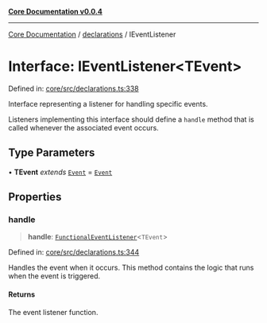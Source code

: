 [**Core Documentation v0.0.4**](../../README.md)

***

[Core Documentation](../../modules.md) / [declarations](../README.md) / IEventListener

# Interface: IEventListener\<TEvent\>

Defined in: [core/src/declarations.ts:338](https://github.com/stonemjs/core/blob/2adc2da4c7e3b5a9f593c198ba7e8ad639651777/src/declarations.ts#L338)

Interface representing a listener for handling specific events.

Listeners implementing this interface should define a `handle` method
that is called whenever the associated event occurs.

## Type Parameters

• **TEvent** *extends* [`Event`](../../events/Event/classes/Event.md) = [`Event`](../../events/Event/classes/Event.md)

## Properties

### handle

> **handle**: [`FunctionalEventListener`](../type-aliases/FunctionalEventListener.md)\<`TEvent`\>

Defined in: [core/src/declarations.ts:344](https://github.com/stonemjs/core/blob/2adc2da4c7e3b5a9f593c198ba7e8ad639651777/src/declarations.ts#L344)

Handles the event when it occurs. This method contains the logic that runs when the event is triggered.

#### Returns

The event listener function.

